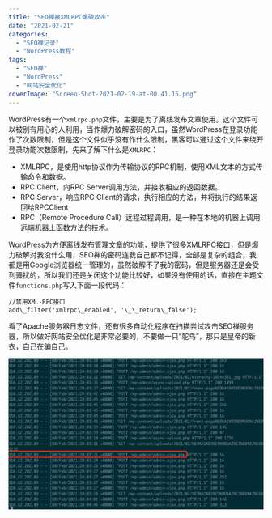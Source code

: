 ```yaml
---
title: "SEO禅被XMLRPC爆破攻击"
date: "2021-02-21"
categories: 
  - "SEO禅记录"
  - "WordPress教程"
tags: 
  - "SEO禅"
  - "WordPress"
  - "网站安全优化"
coverImage: "Screen-Shot-2021-02-19-at-00.41.15.png"
---
```


WordPress有一个`xmlrpc.php`文件，主要是为了离线发布文章使用。这个文件可以被别有用心的人利用，当作爆力破解密码的入口，虽然WordPress在登录功能作了次数限制，但是这个文件似乎没有作什么限制，黑客可以通过这个文件来绕开登录功能次数限制，先来了解下什么是`XMLRPC`：

- XMLRPC，是使用http协议作为传输协议的RPC机制，使用XML文本的方式传输命令和数据。
- RPC Client，向RPC Server调用方法，并接收相应的返回数据。
- RPC Server，响应RPC Client的请求，执行相应的方法，并将执行的结果返回给RPCClient
- RPC（Remote Procedure Call）远程过程调用，是一种在本地的机器上调用远端机器上函数方法的技术。

WordPress为方便离线发布管理文章的功能，提供了很多XMLRPC接口，但是爆力破解对我没什么用，SEO禅的密码连我自己都不记得，全部是复杂的组合，我都是用Google浏览器统一管理的，虽然破解不了我的密码，但是服务器还是会受到骚扰的，所以我们还是关闭这个功能比较好，如果没有使用的话，直接在主题文件`functions.php`写入下面一段代码：
```
//禁用XML-RPC接口
add\_filter('xmlrpc\_enabled', '\_\_return\_false');
```
看了Apache服务器日志文件，还有很多自动化程序在扫描尝试攻击SEO禅服务器，所以做好网站安全优化是非常必要的，不要做一只“鸵鸟”，那只是皇帝的新衣，自己在骗自己。

![admin-ajax.php被攻击](images/访问admin-ajax-720x428.png)
